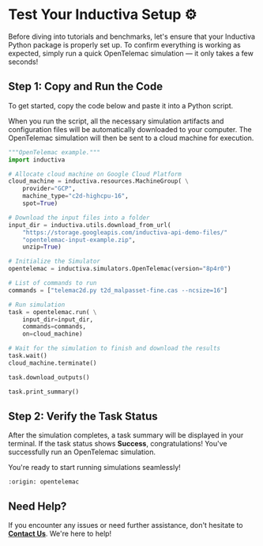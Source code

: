 # Test Your Inductiva Setup ⚙️
Before diving into tutorials and benchmarks, let's ensure that your Inductiva Python package is properly set up. To confirm everything is working as expected, simply run a quick OpenTelemac simulation — it only takes a few seconds!

## Step 1: Copy and Run the Code
To get started, copy the code below and paste it into a Python script.

When you run the script, all the necessary simulation artifacts and configuration files will be automatically downloaded to your computer. The OpenTelemac simulation will then be sent to a cloud machine for execution.

```python
"""OpenTelemac example."""
import inductiva

# Allocate cloud machine on Google Cloud Platform
cloud_machine = inductiva.resources.MachineGroup( \
    provider="GCP",
    machine_type="c2d-highcpu-16",
    spot=True)

# Download the input files into a folder
input_dir = inductiva.utils.download_from_url(
    "https://storage.googleapis.com/inductiva-api-demo-files/"
    "opentelemac-input-example.zip",
    unzip=True)

# Initialize the Simulator
opentelemac = inductiva.simulators.OpenTelemac(version="8p4r0")

# List of commands to run
commands = ["telemac2d.py t2d_malpasset-fine.cas --ncsize=16"]

# Run simulation
task = opentelemac.run( \
    input_dir=input_dir,
    commands=commands,
    on=cloud_machine)

# Wait for the simulation to finish and download the results
task.wait()
cloud_machine.terminate()

task.download_outputs()

task.print_summary()
```

## Step 2: Verify the Task Status
After the simulation completes, a task summary will be displayed in your terminal. If the task status shows **Success**, congratulations! You've successfully run an OpenTelemac simulation.

You're ready to start running simulations seamlessly!

```{banner_small}
:origin: opentelemac
```

## Need Help?
If you encounter any issues or need further assistance, don't hesitate to [**Contact Us**](mailto:support@inductiva.ai). We're here to help!

